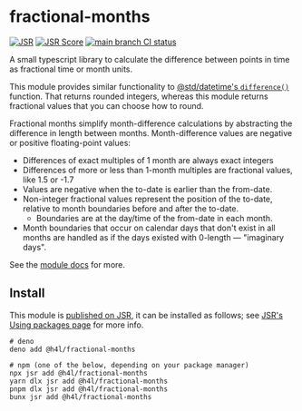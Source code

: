 # fractional-months

[![JSR](https://jsr.io/badges/@h4l/fractional-months)](https://jsr.io/@h4l/fractional-months)
[![JSR Score](https://jsr.io/badges/@h4l/fractional-months/score)](https://jsr.io/@h4l/fractional-months/score)
[![main branch CI status](https://github.com/h4l/fractional-months/actions/workflows/ci.yml/badge.svg?branch=main)](https://github.com/h4l/fractional-months/actions)

A small typescript library to calculate the difference between points in time as
fractional time or month units.

This module provides similar functionality to
[@std/datetime's `difference()`](https://jsr.io/@std/datetime/doc/~/difference)
function. That returns rounded integers, whereas this module returns fractional
values that you can choose how to round.

Fractional months simplify month-difference calculations by abstracting the
difference in length between months. Month-difference values are negative or
positive floating-point values:

- Differences of exact multiples of 1 month are always exact integers
- Differences of more or less than 1-month multiples are fractional values, like
  1.5 or -1.7
- Values are negative when the to-date is earlier than the from-date.
- Non-integer fractional values represent the position of the to-date, relative
  to month boundaries before and after the to-date.
  - Boundaries are at the day/time of the from-date in each month.
- Month boundaries that occur on calendar days that don't exist in all months
  are handled as if the days existed with 0-length — "imaginary days".

See the [module docs](https://jsr.io/@h4l/fractional-months) for more.

## Install

This module is [published on JSR](https://jsr.io/@h4l/fractional-months), it can
be installed as follows; see
[JSR's Using packages page](https://jsr.io/docs/using-packages) for more info.

```console
# deno
deno add @h4l/fractional-months

# npm (one of the below, depending on your package manager)
npx jsr add @h4l/fractional-months
yarn dlx jsr add @h4l/fractional-months
pnpm dlx jsr add @h4l/fractional-months
bunx jsr add @h4l/fractional-months
```
